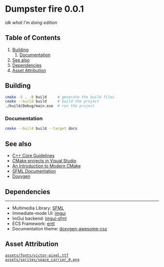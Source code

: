 # Dumpster fire 0.0.1

_idk what I'm doing edition_

## Table of Contents
1. [Building](#building)
    1. [Documentation](#documentation)
2. [See also](#see-also)
3. [Dependencies](#dependencies)
4. [Asset Attribution](#asset-attribution)

## Building
```bash
cmake -S . -B build     # generate the build files
cmake --build build     # build the project
./build/Debug/main.exe  # run the project
```

### Documentation
```bash
cmake --build build --target docs
```


## See also
 * [C++ Core Guidelines](https://isocpp.github.io/CppCoreGuidelines/CppCoreGuidelines)
 * [CMake projects in Visual Studio](https://learn.microsoft.com/en-us/cpp/build/cmake-projects-in-visual-studio?view=msvc-170)
 * [An Introduction to Modern CMake](https://cliutils.gitlab.io/modern-cmake/)
 * [SFML Documentation](https://www.sfml-dev.org/documentation/2.5.1/modules.php)
 * [Doxygen](https://www.doxygen.nl/manual/index.html)

## Dependencies
----
 * Multimedia Library:  [SFML](https://github.com/SFML/SFML)
 * Immediate-mode UI:   [imgui](https://github.com/ocornut/imgui)
 * ImGui backend:       [imgui-sfml](https://github.com/SFML/imgui-sfml)
 * ECS Framework:       [entt](https://github.com/skypjack/entt)
 * Documentation theme: [doxygen-awesome-css](https://github.com/jothepro/doxygen-awesome-css)

## Asset Attribution
[`assets/fonts/victor-pixel.ttf`](https://www.dafont.com/victors-pixel-font.font)\
[`assets/sprites/space_carrier_0.png`](https://opengameart.org/content/space-carrier)